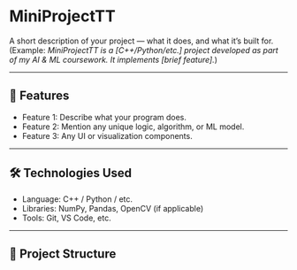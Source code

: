 # MiniProjectTT

A short description of your project — what it does, and what it’s built for.  
(Example: *MiniProjectTT is a [C++/Python/etc.] project developed as part of my AI & ML coursework. It implements [brief feature].*)

---

## 🚀 Features
- Feature 1: Describe what your program does.
- Feature 2: Mention any unique logic, algorithm, or ML model.
- Feature 3: Any UI or visualization components.

---

## 🛠️ Technologies Used
- Language: C++ / Python / etc.
- Libraries: NumPy, Pandas, OpenCV (if applicable)
- Tools: Git, VS Code, etc.

---

## 📂 Project Structure

